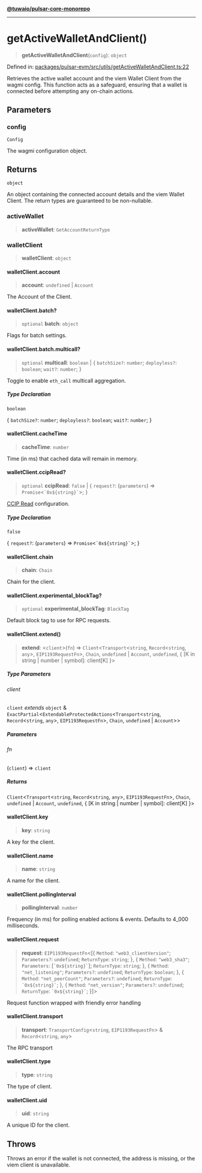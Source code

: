 [**@tuwaio/pulsar-core-monorepo**](../../../README.md)

***

# getActiveWalletAndClient()

> **getActiveWalletAndClient**(`config`): `object`

Defined in: [packages/pulsar-evm/src/utils/getActiveWalletAndClient.ts:22](https://github.com/TuwaIO/pulsar-core/blob/6e853cdf24205aa65c8aaa854fb54ff9fbe3d2ad/packages/pulsar-evm/src/utils/getActiveWalletAndClient.ts#L22)

Retrieves the active wallet account and the viem Wallet Client from the wagmi config.
This function acts as a safeguard, ensuring that a wallet is connected before
attempting any on-chain actions.

## Parameters

### config

`Config`

The wagmi configuration object.

## Returns

`object`

An object containing the connected account details and the viem Wallet Client.
The return types are guaranteed to be non-nullable.

### activeWallet

> **activeWallet**: `GetAccountReturnType`

### walletClient

> **walletClient**: `object`

#### walletClient.account

> **account**: `undefined` \| `Account`

The Account of the Client.

#### walletClient.batch?

> `optional` **batch**: `object`

Flags for batch settings.

#### walletClient.batch.multicall?

> `optional` **multicall**: `boolean` \| \{ `batchSize?`: `number`; `deployless?`: `boolean`; `wait?`: `number`; \}

Toggle to enable `eth_call` multicall aggregation.

##### Type Declaration

`boolean`

\{ `batchSize?`: `number`; `deployless?`: `boolean`; `wait?`: `number`; \}

#### walletClient.cacheTime

> **cacheTime**: `number`

Time (in ms) that cached data will remain in memory.

#### walletClient.ccipRead?

> `optional` **ccipRead**: `false` \| \{ `request?`: (`parameters`) => `Promise`\<`` `0x${string}` ``\>; \}

[CCIP Read](https://eips.ethereum.org/EIPS/eip-3668) configuration.

##### Type Declaration

`false`

\{ `request?`: (`parameters`) => `Promise`\<`` `0x${string}` ``\>; \}

#### walletClient.chain

> **chain**: `Chain`

Chain for the client.

#### walletClient.experimental\_blockTag?

> `optional` **experimental\_blockTag**: `BlockTag`

Default block tag to use for RPC requests.

#### walletClient.extend()

> **extend**: \<`client`\>(`fn`) => `Client`\<`Transport`\<`string`, `Record`\<`string`, `any`\>, `EIP1193RequestFn`\>, `Chain`, `undefined` \| `Account`, `undefined`, \{ \[K in string \| number \| symbol\]: client\[K\] \}\>

##### Type Parameters

###### client

`client` *extends* `object` & `ExactPartial`\<`ExtendableProtectedActions`\<`Transport`\<`string`, `Record`\<`string`, `any`\>, `EIP1193RequestFn`\>, `Chain`, `undefined` \| `Account`\>\>

##### Parameters

###### fn

(`client`) => `client`

##### Returns

`Client`\<`Transport`\<`string`, `Record`\<`string`, `any`\>, `EIP1193RequestFn`\>, `Chain`, `undefined` \| `Account`, `undefined`, \{ \[K in string \| number \| symbol\]: client\[K\] \}\>

#### walletClient.key

> **key**: `string`

A key for the client.

#### walletClient.name

> **name**: `string`

A name for the client.

#### walletClient.pollingInterval

> **pollingInterval**: `number`

Frequency (in ms) for polling enabled actions & events. Defaults to 4_000 milliseconds.

#### walletClient.request

> **request**: `EIP1193RequestFn`\<\[\{ `Method`: `"web3_clientVersion"`; `Parameters?`: `undefined`; `ReturnType`: `string`; \}, \{ `Method`: `"web3_sha3"`; `Parameters`: \[`` `0x${string}` ``\]; `ReturnType`: `string`; \}, \{ `Method`: `"net_listening"`; `Parameters?`: `undefined`; `ReturnType`: `boolean`; \}, \{ `Method`: `"net_peerCount"`; `Parameters?`: `undefined`; `ReturnType`: `` `0x${string}` ``; \}, \{ `Method`: `"net_version"`; `Parameters?`: `undefined`; `ReturnType`: `` `0x${string}` ``; \}\]\>

Request function wrapped with friendly error handling

#### walletClient.transport

> **transport**: `TransportConfig`\<`string`, `EIP1193RequestFn`\> & `Record`\<`string`, `any`\>

The RPC transport

#### walletClient.type

> **type**: `string`

The type of client.

#### walletClient.uid

> **uid**: `string`

A unique ID for the client.

## Throws

Throws an error if the wallet is not connected, the address is missing,
or the viem client is unavailable.
